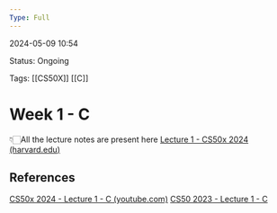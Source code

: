 ```yaml
---
Type: Full
---
```

2024-05-09 10:54

Status: Ongoing

Tags: [[CS50X]] [[C]]


# Week 1 - C

👇🏻All the lecture notes are present here 
[Lecture 1 - CS50x 2024 (harvard.edu)](https://cs50.harvard.edu/x/2024/notes/1/)



## References

[CS50x 2024 - Lecture 1 - C (youtube.com)](https://www.youtube.com/watch?v=cwtpLIWylAw)
[CS50 2023 - Lecture 1 - C](https://cdn.cs50.net/2023/fall/lectures/1/lecture1.pdf)